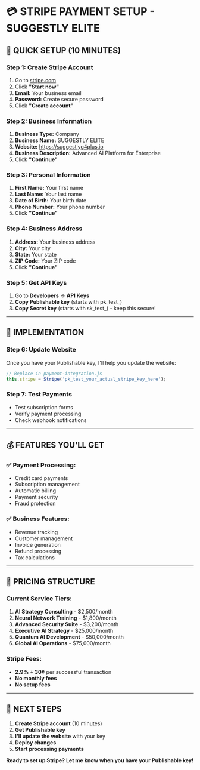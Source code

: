 # 💳 STRIPE PAYMENT SETUP - SUGGESTLY ELITE

## 🚀 **QUICK SETUP (10 MINUTES)**

### **Step 1: Create Stripe Account**
1. Go to [stripe.com](https://stripe.com)
2. Click **"Start now"**
3. **Email:** Your business email
4. **Password:** Create secure password
5. Click **"Create account"**

### **Step 2: Business Information**
1. **Business Type:** Company
2. **Business Name:** SUGGESTLY ELITE
3. **Website:** https://suggestlyg4plus.io
4. **Business Description:** Advanced AI Platform for Enterprise
5. Click **"Continue"**

### **Step 3: Personal Information**
1. **First Name:** Your first name
2. **Last Name:** Your last name
3. **Date of Birth:** Your birth date
4. **Phone Number:** Your phone number
5. Click **"Continue"**

### **Step 4: Business Address**
1. **Address:** Your business address
2. **City:** Your city
3. **State:** Your state
4. **ZIP Code:** Your ZIP code
5. Click **"Continue"**

### **Step 5: Get API Keys**
1. Go to **Developers** → **API Keys**
2. **Copy Publishable key** (starts with pk_test_)
3. **Copy Secret key** (starts with sk_test_) - keep this secure!

---

## 🔧 **IMPLEMENTATION**

### **Step 6: Update Website**
Once you have your Publishable key, I'll help you update the website:

```javascript
// Replace in payment-integration.js
this.stripe = Stripe('pk_test_your_actual_stripe_key_here');
```

### **Step 7: Test Payments**
- Test subscription forms
- Verify payment processing
- Check webhook notifications

---

## 💰 **FEATURES YOU'LL GET**

### **✅ Payment Processing:**
- Credit card payments
- Subscription management
- Automatic billing
- Payment security
- Fraud protection

### **✅ Business Features:**
- Revenue tracking
- Customer management
- Invoice generation
- Refund processing
- Tax calculations

---

## 🎯 **PRICING STRUCTURE**

### **Current Service Tiers:**
1. **AI Strategy Consulting** - $2,500/month
2. **Neural Network Training** - $1,800/month
3. **Advanced Security Suite** - $3,200/month
4. **Executive AI Strategy** - $25,000/month
5. **Quantum AI Development** - $50,000/month
6. **Global AI Operations** - $75,000/month

### **Stripe Fees:**
- **2.9% + 30¢** per successful transaction
- **No monthly fees**
- **No setup fees**

---

## 🎯 **NEXT STEPS**

1. **Create Stripe account** (10 minutes)
2. **Get Publishable key**
3. **I'll update the website** with your key
4. **Deploy changes**
5. **Start processing payments**

**Ready to set up Stripe? Let me know when you have your Publishable key!**
